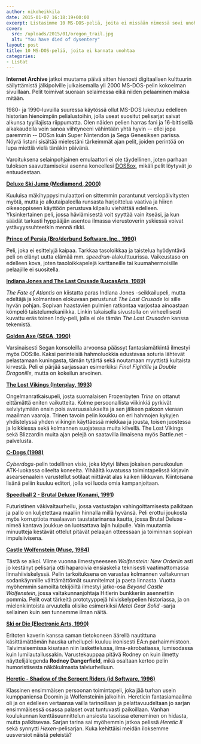 ```yaml
---
author: nikoheikkila
date: 2015-01-07 16:18:19+00:00
excerpt: Listasimme 10 MS-DOS-peliä, joita ei missään nimessä sovi unohtaa.
cover:
  src: /uploads/2015/01/oregon_trail.jpg
  alt: "You have died of dysentery" 
layout: post
title: 10 MS-DOS-peliä, joita ei kannata unohtaa
categories:
- Listat
---
```


**Internet Archive** jatkoi muutama päivä sitten hienosti digitaalisen kulttuurin säilyttämistä jälkipolville julkaisemalla yli 2000 MS-DOS-pelin kokoelman sivuillaan. Pelit toimivat suoraan selaimessa eikä niiden pelaaminen maksa mitään.

1980- ja 1990-luvuilla suuressa käytössä ollut MS-DOS lukeutuu edelleen historian hienoimpiin pelialustoihin, jolla useat suositut pelisarjat saivat alkunsa tyylilajista riippumatta. Olen näiden pelien harras fani ja 16-bittisellä aikakaudella voin sanoa viihtyneeni vähintään yhtä hyvin -- ellei jopa paremmin -- DOS:n kuin Super Nintendon ja Sega Genesiksen parissa. Nöyrä listani sisältää mielestäni tärkeimmät ajan pelit, joiden perintöä on lupa miettiä vielä tänäkin päivänä.

Varoituksena selainpohjainen emulaattori ei ole täydellinen, joten parhaan tuloksen saavuttamiseksi asenna koneellesi [DOSBox](http://www.dosbox.com/), mikäli pelit löytyvät jo entuudestaan.

[**Deluxe Ski Jump (Mediamond, 2000)**](https://archive.org/details/msdos_Deluxe_Ski_Jump_2000)

Kuuluisa mäkihyppysimulaattori on sittemmin parantunut versiopäivitysten myötä, mutta jo alkutaipaleella runsasta harjoittelua vaativa ja hiiren oikeaoppiseen käyttöön perustuva kilpailu viehättää edelleen. Yksinkertainen peli, jossa häviämisestä voit syyttää vain itseäsi, ja kun säädät tarkasti hyppääjän asentoa ilmassa vierustoverin yskiessä voivat ystävyyssuhteetkin mennä rikki.

[**Prince of Persia (Bro/derbund Software, Inc., 1990)**](https://archive.org/details/msdos_Prince_of_Persia_1990)

Peli, joka ei esittelyjä kaipaa. Tarkkaa tasoloikkaa ja taistelua hyödyntävä peli on elänyt uutta elämää mm. _speedrun_-alakulttuurissa. Vaikeustaso on edelleen kova, joten tasoloikkapelejä karttaneille tai kuumahermoisille pelaajille ei suositella.

[**Indiana Jones and The Last Crusade (LucasArts, 1989)**](https://archive.org/details/msdos_Indiana_Jones_and_The_Last_Crusade_1989)

_The Fate of Atlantis_ on kiistatta paras Indiana Jones -seikkailupeli, mutta edeltäjä ja kolmanteen elokuvaan perustunut _The Last Crusade_ loi sille hyvän pohjan. Sopivan haastavien pulmien ratkontaa varjostaa ainoastaan kömpelö taistelumekaniikka. Linkin takaisella sivustolla on virheellisesti kuvattu eräs toinen Indy-peli, jolla ei ole tämän _The Last Crusaden_ kanssa tekemistä.

[**Golden Axe (SEGA, 1990)**](https://archive.org/details/msdos_Golden_Axe_1990)

Varsinaisesti Segan konsoleilla arvoonsa päässyt fantasiamätkintä ilmestyi myös DOS:lle. Kaksi perinteisiä hahmoluokkia edustavaa soturia lähtevät pelastamaan kuningasta, tämän tytärtä sekä noutamaan myyttistä kultaista kirvestä. Peli ei pärjää sarjassaan esimerkiksi _Final Fightille_ ja _Double Dragonille_, mutta on kokeilun arvoinen.

[**The Lost Vikings (Interplay, 1993)**](https://archive.org/details/msdos_The_Lost_Vikings_1993)

Ongelmanratkaisupeli, josta suomalaisen Frozenbyten _Trine_ on ottanut eittämättä eniten vaikutteita. Kolme persoonallista viikinkiä pyrkivät selviytymään ensin pois avaruusalukselta ja sen jälkeen pakoon vieraan maailman vaaroja. Trinen tavoin pelin koukku on eri hahmojen kykyjen yhdistelyssä yhden viikingin käyttäessä miekkaa ja jousta, toisen juostessa ja loikkiessa sekä kolmannen suojatessa muita kilvellä. The Lost Vikings sekä Blizzardin muita ajan pelejä on saatavilla ilmaisena myös Battle.net -palvelusta.

[**C-Dogs (1998)**](https://archive.org/details/msdos_C-Dogs_2000)

_Cyberdogs_-pelin todellinen visio, joka löytyi lähes jokaisen peruskoulun ATK-luokassa olleelta koneelta. Ylhäältä kuvatussa toimintapelissä kirjavin asearsenaalein varustellut sotilaat niittävät alas kaiken liikkuvan. Kiintoisana lisänä peliin kuuluu editori, jolla voi luoda omia kampanjoitaan.

[**Speedball 2 - Brutal Deluxe (Konami, 1991)**](https://archive.org/details/msdos_Speedball_2_-_Brutal_Deluxe_1992)

Futuristinen väkivaltaurheilu, jossa vastustajan vahingoittamisesta palkitaan ja pallo on kuljetettava maaliin hinnalla millä hyvänsä. Peli erottui joukosta myös korruptiota maalaavan taustatarinansa kautta, jossa Brutal Deluxe -nimeä kantava joukkue on luotsattava lajin huipulle. Vain muutamia minuutteja kestävät ottelut pitävät pelaajan otteessaan ja toiminnan sopivan impulsiivisena.

[**Castle Wolfenstein (Muse, 1984)**](https://archive.org/details/msdos_Castle_Wolfenstein_1984)

Tästä se alkoi. Viime vuonna ilmestyneeseen _Wolfenstein: New Orderiin_ asti jo kestänyt pelisarja otti haparoivia ensiaskelia teknisesti vaatimattomassa linnahiiviskelyssä. Pelin tarkoituksena on varastaa kolmannen valtakunnan sodankäynnille välttämättömät suunnitelmat ja paeta linnasta. Vuotta myöhemmin samoilta tekijöiltä ilmestyi jatko-osa _Beyond Castle Wolfenstein_, jossa valtakunnanjohtaja Hitlerin bunkkeriin asennettiin pommia. Pelit ovat tärkeitä prototyyppejä hiiviskelypelien historiassa, ja on mielenkiintoista arvuutella olisiko esimerkiksi _Metal Gear Solid_ -sarja sellainen kuin sen tunnemme ilman näitä.

[**Ski or Die (Electronic Arts, 1990)**](https://archive.org/details/msdos_Ski_or_Die_1990)

Eritoten kaverin kanssa saman tietokoneen äärellä nautittuna käsittämättömän hauska urheilupeli kuuluu ironisesti EA:n parhaimmistoon. Talvimaisemissa kisataan niin laskettelussa, ilma-akrobatiassa, lumisodassa kuin lumilautailussakin. Varustekauppaa pitävä Rodney on kuin ilmetty näyttelijälegenda **Rodney Dangerfield**, mikä osaltaan kertoo pelin humoristisesta näkökulmasta talviurheiluun.

[**Heretic - Shadow of the Serpent Riders (id Software, 1996)**](https://archive.org/details/msdos_Heretic_-_Shadow_of_the_Serpent_Riders_1996)

Klassinen ensimmäisen persoonan toimintapeli, joka jää turhan usein kumppaniensa Doomin ja Wolfensteinin jalkoihin. Hereticin fantasiamaailma oli ja on edelleen vertaansa vailla tarinoillaan ja pelattavuudeltaan jo sarjan ensimmäisessä osassa palaset ovat tuntuvasti paikoillaan. Vanhan koulukunnan kenttäsuunnittelun ansiosta tasoissa eteneminen on hidasta, mutta palkitsevaa. Sarjan tarina sai myöhemmin jatkoa pelissä _Heretic II_ sekä synnytti _Hexen_-pelisarjan. Kuka kehittäisi meidän iloksemme uusversiot näistä peleistä?
